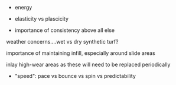 - energy

- elasticity vs plascicity

- importance of consistency above all else 

weather concerns....wet vs dry synthetic turf?

importance of maintaining infill, especially around slide areas 

inlay high-wear areas as these will need to be replaced periodically 

- "speed": 
  pace vs bounce vs spin vs predictability 

